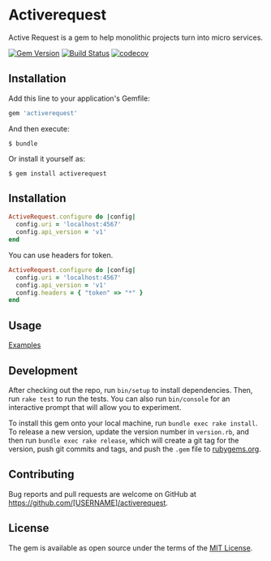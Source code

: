 # Activerequest

Active Request is a gem to help monolithic projects turn into micro services.

[![Gem Version](https://badge.fury.io/rb/activerequest.svg)](https://badge.fury.io/rb/activerequest)
[![Build Status](https://travis-ci.org/xptavares/activerequest.png)](https://travis-ci.org/xptavares/activerequest)
[![codecov](https://codecov.io/gh/xptavares/activerequest/branch/master/graph/badge.svg)](https://codecov.io/gh/xptavares/activerequest)

## Installation

Add this line to your application's Gemfile:

```ruby
gem 'activerequest'
```

And then execute:

    $ bundle

Or install it yourself as:

    $ gem install activerequest

## Installation

```ruby
ActiveRequest.configure do |config|
  config.uri = 'localhost:4567'
  config.api_version = 'v1'
end
```

You can use headers for token.
```ruby
ActiveRequest.configure do |config|
  config.uri = 'localhost:4567'
  config.api_version = 'v1'
  config.headers = { "token" => "*" }
end
```
## Usage

[Examples](https://github.com/xptavares/activerequest/blob/master/examples/README.md)


## Development

After checking out the repo, run `bin/setup` to install dependencies. Then, run `rake test` to run the tests. You can also run `bin/console` for an interactive prompt that will allow you to experiment.

To install this gem onto your local machine, run `bundle exec rake install`. To release a new version, update the version number in `version.rb`, and then run `bundle exec rake release`, which will create a git tag for the version, push git commits and tags, and push the `.gem` file to [rubygems.org](https://rubygems.org).

## Contributing

Bug reports and pull requests are welcome on GitHub at https://github.com/[USERNAME]/activerequest.


## License

The gem is available as open source under the terms of the [MIT License](http://opensource.org/licenses/MIT).
